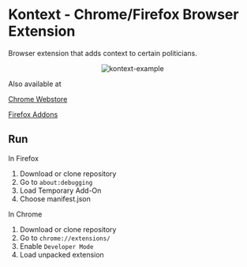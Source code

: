 # Kontext - Chrome/Firefox Browser Extension
Browser extension that adds context to certain politicians.

<p align="center">
  <img src="https://kontext.fyi/kontext-example.jpg" alt="kontext-example" />
</p>

Also available at

[Chrome Webstore](https://chrome.google.com/webstore/detail/kontext/mfphpdgjngbopfjgbpkeablkjhlohmkb?hl=de)

[Firefox Addons](https://addons.mozilla.org/de/firefox/addon/kontext/)

## Run

In Firefox

1. Download or clone repository
1. Go to `about:debugging`
1. Load Temporary Add-On
1. Choose manifest.json

In Chrome

1. Download or clone repository
1. Go to `chrome://extensions/`
1. Enable `Developer Mode`
1. Load unpacked extension
